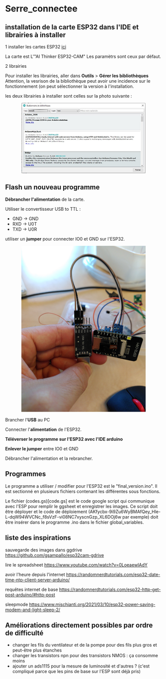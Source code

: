 # Serre_connectee

## installation de la carte ESP32 dans l'IDE et librairies à installer

1 installer les cartes ESP32 [ici](https://www.upesy.fr/blogs/tutorials/install-esp32-on-arduino-ide-complete-guide)

La carte est L'"AI Thinker ESP32-CAM"
Les paramètrs sont ceux par défaut.

2 librairies

Pour installer les librairies, aller dans **Outils** > **Gérer les bibliothèques**
Attention, la vesrison de la bibliothèque peut avoir une incidence sur le fonctionnement (on peut sélectionner la version à l'installation.

les deux librairies à installer sont celles sur la photo suivante :

<div align="center">
<img src="./images/biblis.jpg" width="400">
</div>


## Flash un nouveau programme 

**Débrancher l'alimentation** de la carte.

Utiliser le convertisseur USB to TTL : 
- GND -> GND
- RXD -> U0T
- TXD -> U0R

utiliser un **jumper** pour connecter IO0 et GND sur l'ESP32.

<div align="center">
<img src="./images/televerser.jpg" width="400">
</div>

Brancher l'**USB** au PC

Connecter l'**alimentation** de l'ESP32.

**Téléverser le programme sur l'ESP32 avec l'IDE arduino**

**Enlever le jumper** entre IO0 et GND

Débrancher l'alimentation et la rebrancher.

## Programmes

Le programme a utiliser / modifier pour l'ESP32 est le "final_version.ino". Il est sectionné en plusieurs fichiers contenant les différentes sous fonctions.

Le fichier (codes.gs)[code.gs] est le code google script qui communique avec l'ESP pour remplir le ggsheet et enregistrer les images. Ce script doit être déployer et le code de déploiement (AKfycbx-9i9Zu6WyBMAfQey_Hle-L-dqW94WVCNc_f8sVzF-vi08NC7xyscnGzp_XL6DOj6w par exemple) doit être insérer dans le programme .ino dans le fichier global_variables.


## liste des inspirations

sauvegarde des images dans ggdrive
https://github.com/gsampallo/esp32cam-gdrive

lire le spreadsheet
https://www.youtube.com/watch?v=0LoeaewIAdY

avoir l'heure depuis l'internet
https://randomnerdtutorials.com/esp32-date-time-ntp-client-server-arduino/

requêtes internet de base
https://randomnerdtutorials.com/esp32-http-get-post-arduino/#http-post

sleepmode
https://www.mischianti.org/2021/03/10/esp32-power-saving-modem-and-light-sleep-2/


## Améliorations directement possibles par ordre de difficulté

- changer les fils du ventilateur et de la pompe pour des fils plus gros et peut-être plus étanches
- changer les transistors npn pour des transistors NMOS : ça consomme moins
- ajouter un ads1115 pour la mesure de luminosité et d'autres ? (c'est compliqué parce que les pins de base sur l'ESP sont déjà pris)


